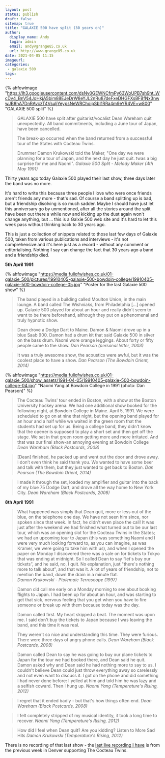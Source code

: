 ```yaml
---
layout: post
status: publish 
draft: false
sitemap: true
title: "GALAXIE 500 have split (30 years on)"
author:
  display_name: Andy
  login: admin
  email: andy@grange85.co.uk
  url: http://www.grange85.co.uk
date: 2021-04-05 11:15
imageurl: 
categories:
 - galaxie 500
tags:
---
```


{% ahfowimage "https://lh3.googleusercontent.com/dsNv0GEWNCfmPy63WoUPB7sh9ht_WcDv4_BnV54JoHkjA5bim88EJeDrW8eYJL2nRu87deFxeDHGFXsBFBfNx3nwwJB8hA7DnRAvczT4VsuIjYeypsNeWRChoipSbI1RRa4m9eYR4VE=w800" "GALAXIE 500 split" %}

> GALAXIE 500 have split after guitarist/vocalist Dean Wareham quit unexpectedly. All band commitments, including a June tour of Japan, have been cancelled.
> 
> The break-up occurred when the band returned from a successful tour of the States with Cocteau Twins.
> 
> Drummer Damon Krukowski told the Maker, "One day we were planning for a tour of Japan, and the next day he just quit. twas a big surprise for me and Naomi".
> _Galaxie 500 Split - Melody Maker (4th May 1991)_


Thirty years ago today Galaxie 500 played their last show, three days later the band was no more. 

It's hard to write this  because three people I love who were once friends aren't friends any more - that's sad. Of course a band splitting up is bad, but a friendship disolving is so much sadder. Maybe I should have just let this anniversary go by unmentioned, after all the stories around the split have been out there a while now and kicking up the dust again won't change anything, but ... this is a Galxie 500 web site and it's hard to let this week pass without thinking back to 30 years ago.

This is just a collection of snippets related to those last few days of Galaxie 500, taken from various publications and interviews - it's not comprehensive and it's here just as a record - without any comment or editorialising. Nothing I say can change the fact that 30 years ago a band and a friendship died. 

<!--more-->

**5th April 1991**

{% ahfowimage "https://media.fullofwishes.co.uk/01-galaxie_500/pictures/19910405-galaxie-500-bowdoin-college/19910405-galaxie-500-bowdoin-college-05.jpg" "Poster for the last Galaxie 500 show" %}

> The band played in a building called Moulton Union, in the main lounge. A band called The Wishniaks, from Philadelphia […] opened up. Galaxie 500 played for about an hour and really didn't seem to want to be there beforehand, although they put on a phenomenal and truly hypnotic show.
> 
> Dean drove a Dodge Dart to Maine. Damon & Naomi drove up in a blue Saab 900. Damon had a drum kit that said Galaxie 500 in silver on the bass drum. Naomi wore orange leggings. About forty or fifty people came to the show.
_Dan Pearson (personal letter, 2003)_

> It was a truly awesome show, the acoustics were awful, but it was the coolest place to have a show.
_Dan Pearson (The Bowdoin Orient, 2014)_

{% ahfowimage "https://media.fullofwishes.co.uk/01-galaxie_500/show_assets/1991-04-05/19910405-galaxie-500-bowdoin-college-04.jpg" "Naomi Yang at Bowdoin College in 1991 (photo: Dan Pearson)" %}

> The Cocteau Twins' tour ended in Boston, with a show at the Boston University hockey arena. We had one additional show booked for the following night, at Bowdoin College in Maine. April 5, 1991. We were scheduled to go on at nine that night, but the opening band played for an hour and a half while we waited in the green room that the students had set up for us. Being a college band, they didn't know that the opener is supposed to play a short set and then get off the stage. We sat in that green room getting more and more irritated. And that was our final show-an annoying evening at Bowdoin College
_Dean Wareham (Black Postcards, 2008)_


> [Dean] finished, he packed up and went out the door and drove away. I don’t even think he said thank you. We wanted to have some beer and talk with them, but they just wanted to get back to Boston.
_Dan Pearson (The Bowdoin Orient, 2014)_


> I made it through the set, loaded my amplifier and guitar into the back of my blue 75 Dodge Dart, and drove all the way home to New York City.
_Dean Wareham (Black Postcards, 2008)_


**8th April 1991**

> What happened was simply that Dean quit, more or less out of the blue, on the telephone one day. We have not seen him since, nor spoken since that week. In fact, he didn't even place the call! It was just after the weekend we had finished what turned out to be our last tour, which was an opening slot for the Cocteau Twins in the States; we had an upcoming tour to Japan (this was something Naomi and I were very much looking forward to, as you can imagine, as was Kramer, we were going to take him with us), and when I opened the paper on Monday I discovered there was a sale on for tickets to Tokyo that was ending at midnight. So I called Dean to say “let's buy our tickets”, and he said, no, I quit. No explanation, just "there's nothing more to talk about", and that was it. A lot of years of friendship, not to mention the band, down the drain in a minute flat.  
_Damon Krukowski - Ptolemaic Terrascope (1997)_

> Damon did call me early on a Monday morning to see about booking flights to Japan. I had been up for about an hour, and was starting to get that sick, nervous feeling that you get when you have to fire someone or break up with them because today was the day.
> 
> Damon called first. My heart skipped a beat. The moment was upon me. I said don't buy the tickets to Japan because I was leaving the band, and this time it was real.
> 
> They weren't so nice and understanding this time. They were furious. There were three days of angry phone calls.
_Dean Wareham (Black Postcards, 2008)_


> Damon called Dean to say he was going to buy our plane tickets to Japan for the tour we had booked there, and Dean said he quit. Damon asked why and Dean said he had nothing more to say to us. I couldn't believe Dean could just throw everything away so carelessly and not even want to discuss it. I got on the phone and did something I had never done before: I yelled at him and told him he was lazy and a selfish coward. Then I hung up.
_Naomi Yang (Temperature's Rising, 2012)_


> I regret that it ended badly - but that's how things often end.
_Dean Wareham (Black Postcards, 2008)_


> I felt completely stripped of my musical identity, it took a long time to recover.
_Naomi Yang (Temperature's Rising, 2012)_


> How did I feel when Dean quit? Are you kidding? Listen to More Sad Hits
_Damon Krukowski (Temperature's Rising, 2012)_


There is no recording of that last show - the [last live recording I have](/2021/03/26/audio-galaxie-500-denver-1991/) is from the previous week in Denver supporting The Cocteau Twins.



